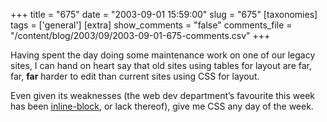 +++
title = "675"
date = "2003-09-01 15:59:00"
slug = "675"
[taxonomies]
tags = ['general']
[extra]
show_comments = "false"
comments_file = "/content/blog/2003/09/2003-09-01-675-comments.csv"
+++

Having spent the day doing some maintenance work on one of our legacy sites, I can hand on heart say that old sites using tables for layout are far, far, **far** harder to edit than current sites using CSS for layout.

Even given its weaknesses (the web dev department’s favourite this week has been [inline-block](http://bugzilla.mozilla.org/show_bug.cgi?id=9458), or lack thereof), give me CSS any day of the week.
